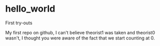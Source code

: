 # hello_world
First try-outs

My first repo on github, I can't believe theorist1 was taken and theorist0 wasn't, I thought you were aware of the fact that we start counting at 0. 
